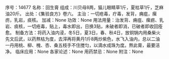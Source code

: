 序号：14677
名称：回生膏
组成：川贝母8两，猫儿眼睛草1斤，夏枯草1斤，芝麻油20斤。
出处：《集验良方》卷六。
主治：一切疮毒，疔毒，发背，痈疽，瘰疠，乳岩，痰核。
加减：None
功效：None
用法用量：治发背、痈疽、瘰疬、乳岩、痰核，一切疮毒，贴上，毒水即出，日换3贴，未破者即消，已破者即收回痊愈。
制备方法：将药入油内浸，冬5日，夏3日，春、秋4日，放铜锅内用桑柴火先文后武，以药熬枯为度，去滓再将黄丹1斤8两炒紫色，水飞入油内，总以二油一丹用桃、柳、槐、杏、桑五枝手不住搅匀，以滴水成珠为度。熬此膏，最要洁净。
临床应用：None
各家论述：None
用药禁忌：None
附注：None
